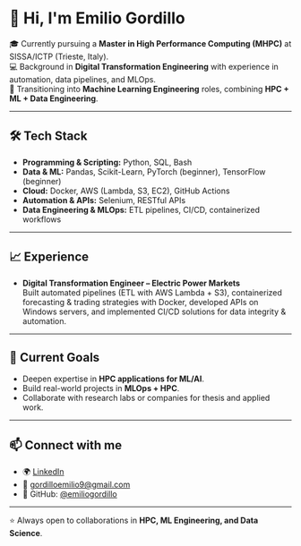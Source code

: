 # 👋 Hi, I'm Emilio Gordillo  

🎓 Currently pursuing a **Master in High Performance Computing (MHPC)** at SISSA/ICTP (Trieste, Italy).  
💻 Background in **Digital Transformation Engineering** with experience in automation, data pipelines, and MLOps.  
🚀 Transitioning into **Machine Learning Engineering** roles, combining **HPC + ML + Data Engineering**.  

---

## 🛠️ Tech Stack
- **Programming & Scripting:** Python, SQL, Bash  
- **Data & ML:** Pandas, Scikit-Learn, PyTorch (beginner), TensorFlow (beginner)  
- **Cloud:** Docker, AWS (Lambda, S3, EC2), GitHub Actions  
- **Automation & APIs:** Selenium, RESTful APIs  
- **Data Engineering & MLOps:** ETL pipelines, CI/CD, containerized workflows  

---

## 📈 Experience
- **Digital Transformation Engineer – Electric Power Markets**  
  Built automated pipelines (ETL with AWS Lambda + S3), containerized forecasting & trading strategies with Docker, developed APIs on Windows servers, and implemented CI/CD solutions for data integrity & automation.  

---

## 🎯 Current Goals
- Deepen expertise in **HPC applications for ML/AI**.  
- Build real-world projects in **MLOps + HPC**.  
- Collaborate with research labs or companies for thesis and applied work.  

---

## 📫 Connect with me
- 🌍 [LinkedIn](https://www.linkedin.com/in/gordilloemilio)  
- 📧 gordilloemilio9@gmail.com  
- 🐙 GitHub: [@emiliogordillo](https://github.com/RaionG18)  

---

⭐️ Always open to collaborations in **HPC, ML Engineering, and Data Science**.  
